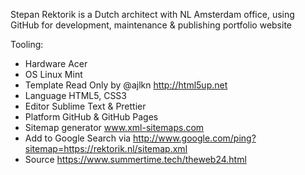 Stepan Rektorik is a Dutch architect with NL Amsterdam office,
using GitHub for development, maintenance & publishing portfolio website  

Tooling:
- Hardware Acer
- OS Linux Mint
- Template Read Only by @ajlkn http://html5up.net
- Language HTML5, CSS3
- Editor Sublime Text & Prettier
- Platform GitHub & GitHub Pages
- Sitemap generator www.xml-sitemaps.com
- Add to Google Search via http://www.google.com/ping?sitemap=https://rektorik.nl/sitemap.xml
- Source https://www.summertime.tech/theweb24.html
